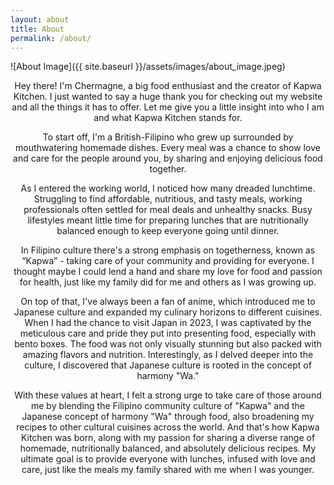 ```yaml
---
layout: about
title: About
permalink: /about/
---
```


![About Image]({{ site.baseurl }}/assets/images/about_image.jpeg)

<div style="text-align: center;">

  <p>
    Hey there! I'm Chermagne, a big food enthusiast and the creator of Kapwa Kitchen. I just wanted to say a huge thank you for checking out my website and all the things it has to offer. Let me give you a little insight into who I am and what Kapwa Kitchen stands for.
  </p>

  <p>
    To start off, I'm a British-Filipino who grew up surrounded by mouthwatering homemade dishes. Every meal was a chance to show love and care for the people around you, by sharing and enjoying delicious food together.
  </p>
    As I entered the working world, I noticed how many dreaded lunchtime. Struggling to find affordable, nutritious, and tasty meals, working professionals often settled for meal deals and unhealthy snacks. Busy lifestyles meant little time for preparing lunches that are nutritionally balanced enough to keep everyone going until dinner.

  <p>
    In Filipino culture there's a strong emphasis on togetherness, known as “Kapwa” - taking care of your community and providing for everyone. I thought maybe I could lend a hand and share my love for food and passion for health, just like my family did for me and others as I was growing up.
  </p>

  <p>
    On top of that, I've always been a fan of anime, which introduced me to Japanese culture and expanded my culinary horizons to different cuisines. When I had the chance to visit Japan in 2023, I was captivated by the meticulous care and pride they put into presenting food, especially with bento boxes. The food was not only visually stunning but also packed with amazing flavors and nutrition. Interestingly, as I delved deeper into the culture, I discovered that Japanese culture is rooted in the concept of harmony "Wa."
  </p>

  <p>
    With these values at heart, I felt a strong urge to take care of those around me by blending the Filipino community culture of "Kapwa" and the Japanese concept of harmony "Wa" through food, also broadening my recipes to other cultural cuisines across the world. And that's how Kapwa Kitchen was born, along with my passion for sharing a diverse range of homemade, nutritionally balanced, and absolutely delicious recipes. My ultimate goal is to provide everyone with lunches, infused with love and care, just like the meals my family shared with me when I was younger.
  </p>

</div>